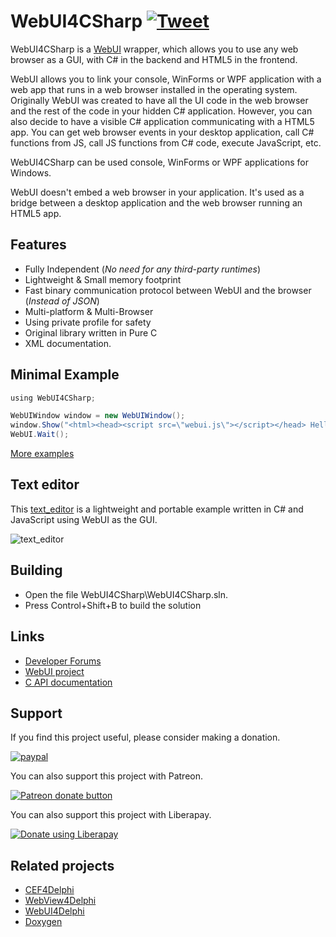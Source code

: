 # WebUI4CSharp [![Tweet](https://img.shields.io/twitter/url/http/shields.io.svg?style=social)](https://twitter.com/intent/tweet?text=Add%20WebUI4Delphi%20to%20your%20applications%20to%20use%20any%20web%20browser%20as%20a%20GUI%20in%20your%20application&url=https://github.com/salvadordf/WebUI4CSharp&via=briskbard&hashtags=WebUI4CSharp,csharp,webui)
WebUI4CSharp is a [WebUI](https://github.com/webui-dev/webui) wrapper, which allows you to use any web browser as a GUI, with C# in the backend and HTML5 in the frontend. 

WebUI allows you to link your console, WinForms or WPF application with a web app that runs in a web browser installed in the operating system. Originally WebUI was created to have all the UI code in the web browser and the rest of the code in your hidden C# application.
However, you can also decide to have a visible C# application communicating with a HTML5 app. You can get web browser events in your desktop application, call C# functions from JS, call JS functions from C# code, execute JavaScript, etc.

WebUI4CSharp can be used console, WinForms or WPF applications for Windows. 

WebUI doesn't embed a web browser in your application. It's used as a bridge between a desktop application and the web browser running an HTML5 app. 


## Features

- Fully Independent (*No need for any third-party runtimes*)
- Lightweight & Small memory footprint
- Fast binary communication protocol between WebUI and the browser (*Instead of JSON*)
- Multi-platform & Multi-Browser
- Using private profile for safety
- Original library written in Pure C
- XML documentation.


## Minimal Example

```cs
﻿using WebUI4CSharp;

WebUIWindow window = new WebUIWindow();
window.Show("<html><head><script src=\"webui.js\"></script></head> Hello World ! </html>");
WebUI.Wait();
```

[More examples](https://github.com/salvadordf/WebUI4CSharp/tree/main/demos)


## Text editor

This [text_editor](https://github.com/salvadordf/WebUI4CSharp/tree/main/demos/console_text_editor) is a lightweight and portable example written in C# and JavaScript using WebUI as the GUI.

![text_editor](https://github.com/salvadordf/WebUI4CSharp/assets/17946341/caf363cf-a226-4635-9e1b-8d93f73e3a1e)


## Building

* Open the file WebUI4CSharp\WebUI4CSharp.sln.
* Press Control+Shift+B to build the solution


## Links
* [Developer Forums](https://www.briskbard.com/forum)
* [WebUI project](https://github.com/webui-dev/webui) 
* [C API documentation](https://webui.me/docs/#/c_api)

## Support
If you find this project useful, please consider making a donation.

[![paypal](https://www.paypalobjects.com/en_US/i/btn/btn_donateCC_LG.gif)](https://www.paypal.com/cgi-bin/webscr?cmd=_s-xclick&hosted_button_id=FTSD2CCGXTD86)

You can also support this project with Patreon.

<a href="https://patreon.com/salvadordf"><img src="https://c5.patreon.com/external/logo/become_a_patron_button.png" alt="Patreon donate button" /></a>

You can also support this project with Liberapay.

<a href="https://liberapay.com/salvadordf/donate"><img alt="Donate using Liberapay" src="https://liberapay.com/assets/widgets/donate.svg"></a>

## Related projects 
* [CEF4Delphi](https://github.com/salvadordf/CEF4Delphi) 
* [WebView4Delphi](https://github.com/salvadordf/WebView4Delphi)
* [WebUI4Delphi](https://github.com/salvadordf/WebUI4Delphi)
* [Doxygen](https://github.com/doxygen/doxygen)